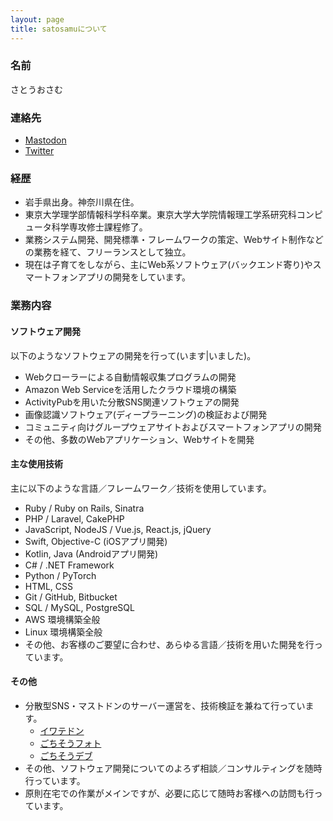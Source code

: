 ```yaml
---
layout: page
title: satosamuについて
---
```


### 名前

さとうおさむ

### 連絡先

- [Mastodon](https://gochisou.dev/@aquarla)
- [Twitter](https://twitter.com/aquarla)

### 経歴

- 岩手県出身。神奈川県在住。
- 東京大学理学部情報科学科卒業。東京大学大学院情報理工学系研究科コンピュータ科学専攻修士課程修了。
- 業務システム開発、開発標準・フレームワークの策定、Webサイト制作などの業務を経て、フリーランスとして独立。
- 現在は子育てをしながら、主にWeb系ソフトウェア(バックエンド寄り)やスマートフォンアプリの開発をしています。	

### 業務内容

####  ソフトウェア開発

以下のようなソフトウェアの開発を行って\(います\|いました\)。

- Webクローラーによる自動情報収集プログラムの開発
- Amazon Web Serviceを活用したクラウド環境の構築
- ActivityPubを用いた分散SNS関連ソフトウェアの開発
- 画像認識ソフトウェア(ディープラーニング)の検証および開発
- コミュニティ向けグループウェアサイトおよびスマートフォンアプリの開発
- その他、多数のWebアプリケーション、Webサイトを開発

#### 主な使用技術

主に以下のような言語／フレームワーク／技術を使用しています。

- Ruby / Ruby on Rails, Sinatra
- PHP / Laravel, CakePHP
- JavaScript, NodeJS / Vue.js, React.js, jQuery
- Swift, Objective-C (iOSアプリ開発)
- Kotlin, Java (Androidアプリ開発)
- C# / .NET Framework
- Python / PyTorch
- HTML, CSS
- Git / GitHub, Bitbucket
- SQL / MySQL, PostgreSQL
- AWS 環境構築全般 
- Linux 環境構築全般
- その他、お客様のご要望に合わせ、あらゆる言語／技術を用いた開発を行っています。

#### その他

- 分散型SNS・マストドンのサーバー運営を、技術検証を兼ねて行っています。
  - [イワテドン](https://iwatedon.net/)
  - [ごちそうフォト](https://gochisou.photo/)
  - [ごちそうデブ](https://gochisou.dev/)
- その他、ソフトウェア開発についてのよろず相談／コンサルティングを随時行っています。
- 原則在宅での作業がメインですが、必要に応じて随時お客様への訪問も行っています。
